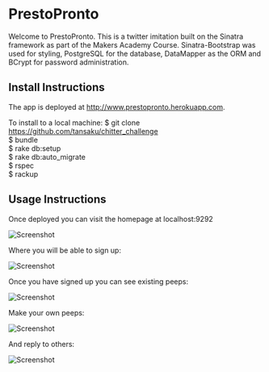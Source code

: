 # PrestoPronto

Welcome to PrestoPronto. This is a twitter imitation built on the Sinatra framework as part of the Makers Academy Course. Sinatra-Bootstrap was used for styling, PostgreSQL for the database, DataMapper as the ORM and BCrypt for password administration.

## Install Instructions

The app is deployed at http://www.prestopronto.herokuapp.com.

To install to a local machine:
$ git clone https://github.com/tansaku/chitter_challenge   
$ bundle   
$ rake db:setup   
$ rake db:auto_migrate   
$ rspec   
$ rackup   

## Usage Instructions

Once deployed you can visit the homepage at localhost:9292   

![Screenshot](https://dl.dropboxusercontent.com/u/19916786/home.png)

Where you will be able to sign up:

![Screenshot](https://dl.dropboxusercontent.com/u/19916786/sign_up.png)

Once you have signed up you can see existing peeps:

![Screenshot](https://dl.dropboxusercontent.com/u/19916786/peeps.png)

Make your own peeps:

![Screenshot](https://dl.dropboxusercontent.com/u/19916786/make_peep.png)

And reply to others:

![Screenshot](https://dl.dropboxusercontent.com/u/19916786/comment.png)
